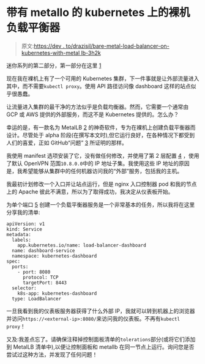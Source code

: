 # 带有 metallo 的 kubernetes 上的裸机负载平衡器

> 原文:[https://dev . to/drazisil/bare-metal-load-balancer-on-kubernetes-with-metal lb-3h2k](https://dev.to/drazisil/bare-metal-load-balancer-on-kubernetes-with-metallb-3h2k)

迷你系列的第二部分，第一部分在这里 [1](https://dev.to/drazisil/setting-up-kubernetes-on-bare-metal-behind-a-nat-with-openvpn-5dj3)

现在我在裸机上有了一个可用的 Kubernetes 集群，下一件事就是让外部流量进入其中，而不需要`kubectl proxy`。使用 API 路径访问像 dashboard 这样的站点似乎很愚蠢。

让流量进入集群的最干净的方法似乎是负载均衡器。然而，它需要一个通常由 GCP 或 AWS 提供的外部服务，而这不是 Kubernetes 提供的。怎么办？

幸运的是，有一款名为 MetalLB [2](https://metallb.universe.tf/) 的神奇软件，专为在裸机上创建负载平衡器而设计。尽管处于 alpha 阶段(在撰写本文时),但它运行良好，在各种情况下都受到人们的喜爱，正如 GitHub“问题” [3](https://github.com/danderson/metallb/issues/5#) 所证明的那样。

我使用 manifest 选项安装了它，没有做任何修改，并使用了第 2 层配置 [4](https://metallb.universe.tf/configuration/#layer-2-configuration) ，使用了默认 OpenVPN 范围`10.8.0.0`中的 IP 地址子集。我使用这些 IP 地址的原因是，我希望能够从集群中的任何机器访问我的“外部”服务，包括我的主机。

我最初计划修改一个入口并让站点运行，但是 nginx 入口控制器 pod 和我的节点上的 Apache 彼此不满意，所以为了取得成功，我决定从仪表板开始。

为单个端口 [5](https://kubernetes.io/docs/tasks/access-application-cluster/create-external-load-balancer/#configuration-file) 创建一个负载平衡器服务是一个非常基本的任务，所以我将在这里分享我的清单:

```
apiVersion: v1
kind: Service
metadata:
  labels:
    app.kubernetes.io/name: load-balancer-dashboard
  name: dashboard-service
  namespace: kubernetes-dashboard
spec:
  ports:
    - port: 8080
      protocol: TCP
      targetPort: 8443
  selector:
    k8s-app: kubernetes-dashboard
  type: LoadBalancer 
```

一旦我看到我的仪表板服务器获得了什么外部 IP，我就可以转到机器上的浏览器并访问`https://<external-ip>:8080/`来访问我的仪表板。不再有`kubectl proxy`！

又及:我差点忘了。请确保注释掉控制面板清单的`tolerations`部分(或将它们添加到 MetalLB 清单中),以便让控制面板和 metallb 在同一节点上运行。询问您是否尝试过这种方法，并发现了任何问题！